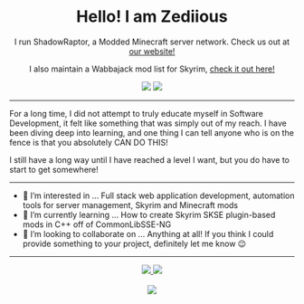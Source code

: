 <div align="center">
  <h1>Hello! I am Zediious</h1>
  I run ShadowRaptor, a Modded Minecraft server network. Check us out at <a href="https://www.shadowraptor.net/">our website!</a>
  
  I also maintain a Wabbajack mod list for Skyrim, <a href="https://github.com/zediious/tpfz-sprinkles/">check it out here!</a>
  
  <a href="https://discord.com/invite/GEhyhku"><img src="https://img.shields.io/static/v1?label=Discord&message=Join ShadowRaptor!&color=purple&style=for-the-badge&logo=discord"></img></a>
  <a href="https://discord.gg/CvhTeavrcW"><img src="https://img.shields.io/static/v1?label=Discord&message=Join Zediious Modding!&color=purple&style=for-the-badge&logo=discord"></img></a>
</div>

<hr>

For a long time, I did not attempt to truly educate myself in Software Development, it felt like something that was simply out of my reach. I have been diving deep into learning, and one thing I can tell anyone who is on the fence is that you absolutely CAN DO THIS!

I still have a long way until I have reached a level I want, but you do have to start to get somewhere!

<hr>

- 👀 I’m interested in ... Full stack web application development, automation tools for server management, Skyrim and Minecraft mods
- 🌱 I’m currently learning ... How to create Skyrim SKSE plugin-based mods in C++ off of CommonLibSSE-NG
- 💞️ I’m looking to collaborate on ... Anything at all! If you think I could provide something to your project, definitely let me know 😉

<hr>

<div align="center">
  <a href="mailto:shadowraptormc@gmail.com"><img src="https://img.shields.io/static/v1?label=Email&message=shadowraptormc@gmail.com&color=orange&style=for-the-badge">   </img></a> <img src="https://img.shields.io/static/v1?label=Discord&message=Zediious&color=purple&style=for-the-badge"></img>
  <br>
  <br>
  <img src="https://github-readme-stats.vercel.app/api?username=zediious"></img>
</div>

